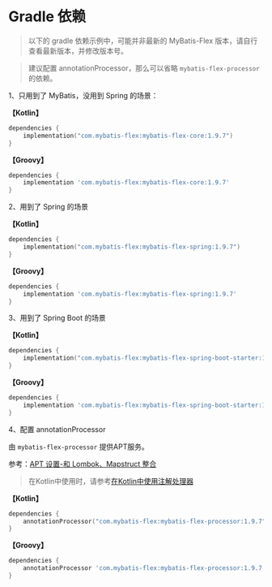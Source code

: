 # Gradle 依赖

> 以下的 gradle 依赖示例中，可能并非最新的 MyBatis-Flex 版本，请自行查看最新版本，并修改版本号。

> 建议配置 annotationProcessor，那么可以省略 `mybatis-flex-processor` 的依赖。

1、只用到了 MyBatis，没用到 Spring 的场景：

**【Kotlin】**

```kotlin
dependencies {
    implementation("com.mybatis-flex:mybatis-flex-core:1.9.7")
}
```

**【Groovy】**

```groovy
dependencies {
    implementation 'com.mybatis-flex:mybatis-flex-core:1.9.7'
}
```

2、用到了 Spring 的场景

**【Kotlin】**

```kotlin
dependencies {
    implementation("com.mybatis-flex:mybatis-flex-spring:1.9.7")
}
```

**【Groovy】**

```groovy
dependencies {
    implementation 'com.mybatis-flex:mybatis-flex-spring:1.9.7'
}
```

3、用到了 Spring Boot 的场景

**【Kotlin】**

```kotlin
dependencies {
    implementation("com.mybatis-flex:mybatis-flex-spring-boot-starter:1.9.7")
}
```

**【Groovy】**

```groovy
dependencies {
    implementation 'com.mybatis-flex:mybatis-flex-spring-boot-starter:1.9.7'
}
```

4、配置 annotationProcessor

由 `mybatis-flex-processor` 提供APT服务。

参考：[APT 设置-和 Lombok、Mapstruct 整合](../others/apt.md)

> 在Kotlin中使用时，请参考[在Kotlin中使用注解处理器](../others/kapt.md)

**【Kotlin】**

```kotlin
dependencies {
    annotationProcessor("com.mybatis-flex:mybatis-flex-processor:1.9.7")
}
```

**【Groovy】**

```groovy
dependencies {
    annotationProcessor 'com.mybatis-flex:mybatis-flex-processor:1.9.7'
}
```
